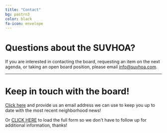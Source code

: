 ```yaml
---
title: "Contact"
bg: pastrn3
color: black
fa-icon: envelope
---
```


# Questions about the SUVHOA?
If you are interested in contacting the board, requesting an item on the next agenda, or taking an open board position, please email info@suvhoa.com.

----------

# Keep in touch with the board!
<a href="#" onclick="showPopup()">Click here</a> and provide us an email address we can use to keep you up to date with the most recent neighborhood news!

Or <a href="http://eepurl.com/ig6LYv" target="_blank" rel="noopener noreferrer">CLICK HERE</a> to load the full form so we don't have to follow up for additional information, thanks!